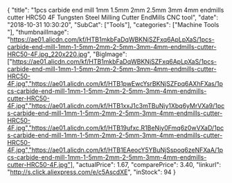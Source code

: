 {
	"title": "1pcs carbide end mill 1mm 1.5mm 2mm 2.5mm 3mm 4mm endmills cutter HRC50 4F Tungsten Steel Milling Cutter EndMills CNC tool",
	"date": "2018-10-31 10:30:20",
	"SubCat": ["Tools"],
	"categories": ["Machine Tools "],
	"thumbnailImage": "https://ae01.alicdn.com/kf/HTB1mkbFaDqWBKNjSZFxq6ApLpXaS/1pcs-carbide-end-mill-1mm-1-5mm-2mm-2-5mm-3mm-4mm-endmills-cutter-HRC50-4F.jpg_220x220.jpg",
	"BigImage": ["https://ae01.alicdn.com/kf/HTB1mkbFaDqWBKNjSZFxq6ApLpXaS/1pcs-carbide-end-mill-1mm-1-5mm-2mm-2-5mm-3mm-4mm-endmills-cutter-HRC50-4F.jpg","https://ae01.alicdn.com/kf/HTB1pwEwcYsrBKNjSZFpq6AXhFXas/1pcs-carbide-end-mill-1mm-1-5mm-2mm-2-5mm-3mm-4mm-endmills-cutter-HRC50-4F.jpg","https://ae01.alicdn.com/kf/HTB1xxJ1c3mTBuNjy1Xbq6yMrVXa9/1pcs-carbide-end-mill-1mm-1-5mm-2mm-2-5mm-3mm-4mm-endmills-cutter-HRC50-4F.jpg","https://ae01.alicdn.com/kf/HTB19ufxc.R1BeNjy0Fmq6z0wVXaD/1pcs-carbide-end-mill-1mm-1-5mm-2mm-2-5mm-3mm-4mm-endmills-cutter-HRC50-4F.jpg","https://ae01.alicdn.com/kf/HTB1EAeocY5YBuNjSspoq6zeNFXaA/1pcs-carbide-end-mill-1mm-1-5mm-2mm-2-5mm-3mm-4mm-endmills-cutter-HRC50-4F.jpg"],
	"actualPrice": 1.67,
	"comparePrice": 3.40,
	"linkurl": "http://s.click.aliexpress.com/e/c5AscdXE",
	"inStock": 94
}
